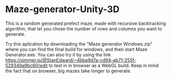 # Maze-generator-Unity-3D

This is a random generated prefect maze, made with recursive backtracking algorithm, that let you chose the number of rows and columns you want to generate.

Try this aplication by downloading the "Maze generator Windows.zip" where you can find the final build for windows, and then start Maze Generator.exe.
You can also try it by using the link https://simmer.io/@StanEdward/~4bba9d7a-cd94-ab71-255f-529349a9bc60/edit to test in in browser as a WebGL build.
Keep in mind the fact that on browser, big mazes take longer to generate.
